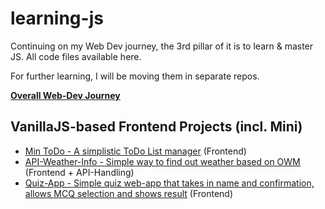 # learning-js
Continuing on my Web Dev journey, the 3rd pillar of it is to learn &amp; master JS. All code files available here.

For further learning, I will be moving them in separate repos.

**[Overall Web-Dev Journey](https://github.com/SwaroopSRP/learning-web-dev)**

## VanillaJS-based Frontend Projects (incl. Mini)
- [Min ToDo - A simplistic ToDo List manager](https://github.com/SwaroopSRP/min-todo) (Frontend)
- [API-Weather-Info - Simple way to find out weather based on OWM](https://github.com/SwaroopSRP/learning-web-dev/api-weather-info) (Frontend + API-Handling)
- [Quiz-App - Simple quiz web-app that takes in name and confirmation, allows MCQ selection and shows result](https://github.com/SwaroopSRP/learning-web-dev/quiz-app) (Frontend)
